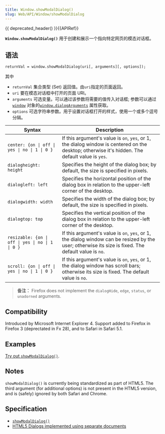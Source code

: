 ```yaml
---
title: Window.showModalDialog()
slug: Web/API/Window/showModalDialog
---
```

{{ deprecated_header() }}{{APIRef}}

**`Window.showModalDialog()`** 用于创建和展示一个指向特定网页的模态对话框。

## 语法

```plain
returnVal = window.showModalDialog(uri[, arguments][, options]);
```

其中

- `returnVal` 集合类型 (Set) 返回值。由`uri`指定的页面返回。
- `uri` 要在模态对话框中打开的页面 URI。
- `arguments` 可选变量。可以通过该参数将需要的值传入对话框; 参数可以通过 [`window`](/en-US/docs/DOM/window) 对象的[`window.dialogArguments`](/en-US/docs/DOM/window.dialogArguments) 属性获取。
- `options` 可选字符串参数。用于设置对话框打开的样式，使用一个或多个逗号分隔。

| Syntax                                           | Description                                                                                                                                          |
| ------------------------------------------------ | ---------------------------------------------------------------------------------------------------------------------------------------------------- |
| `center: {on \| off \| yes \| no \| 1 \| 0 }`    | If this argument's value is `on`, `yes`, or 1, the dialog window is centered on the desktop; otherwise it's hidden. The default value is `yes`.      |
| `dialogheight: height`                           | Specifies the height of the dialog box; by default, the size is specified in pixels.                                                                 |
| `dialogleft: left`                               | Specifies the horizontal position of the dialog box in relation to the upper-left corner of the desktop.                                             |
| `dialogwidth: width`                             | Specifies the width of the dialog box; by default, the size is specified in pixels.                                                                  |
| `dialogtop: top`                                 | Specifies the vertical position of the dialog box in relation to the upper-left corner of the desktop.                                               |
| `resizable: {on \| off \| yes \| no \| 1 \| 0 }` | If this argument's value is `on`, `yes`, or 1, the dialog window can be resized by the user; otherwise its size is fixed. The default value is `no`. |
| `scroll: {on \| off \| yes \| no \| 1 \| 0 }`    | If this argument's value is `on`, `yes`, or 1, the dialog window has scroll bars; otherwise its size is fixed. The default value is `no`.            |

> **备注：** Firefox does not implement the `dialogHide`, `edge`, `status`, or `unadorned` arguments.

## Compatibility

Introduced by Microsoft Internet Explorer 4. Support added to Firefox in Firefox 3 (deprectated in Fx 28), and to Safari in Safari 5.1.

## Examples

[Try out `showModalDialog()`](/samples/domref/showModalDialog.html).

## Notes

`showModalDialog()` is currently being standardized as part of HTML5. The third argument (for additional options) is not present in the HTML5 version, and is (safely) ignored by both Safari and Chrome.

## Specification

- [`showModalDialog()`](https://msdn.microsoft.com/en-us/library/ms536759%28VS.85%29.aspx?f=255&MSPPError=-2147217396)
- [HTML5 Dialogs implemented using separate documents](http://www.whatwg.org/specs/web-apps/current-work/multipage/timers.html#dialogs-implemented-using-separate-documents)
